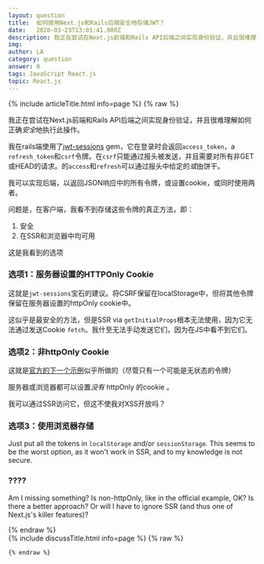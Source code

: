 ```yaml
---
layout: question
title:  如何使用Next.js和Rails后端安全地存储JWT？
date:   2020-03-23T13:01:41.000Z
description: 我正在尝试在Next.js前端和Rails API后端之间实现身份验证，并且很难理解如何正确安全地执行此操作。我在rails端使用了jwt-sessi...
img: 
author: LA
category: question
answer: 0
tags: JavaScript React.js
topic: React.js
---
```

<div class="article-root">
  <div class="article">
    {% include articleTitle.html info=page %}
    {% raw %}
    <div class="article-content"><p><font style="vertical-align: inherit;"><font style="vertical-align: inherit;">我正在尝试在Next.js前端和Rails API后端之间实现身份验证，并且很难理解如何正确</font></font><em><font style="vertical-align: inherit;"><font style="vertical-align: inherit;">安全</font></font></em><font style="vertical-align: inherit;"><font style="vertical-align: inherit;">地执行此操作</font><font style="vertical-align: inherit;">。</font></font></p>

<p><font style="vertical-align: inherit;"><font style="vertical-align: inherit;">我</font><font style="vertical-align: inherit;">在rails端</font><font style="vertical-align: inherit;">使用了</font></font><a href="https://github.com/tuwukee/jwt_sessions" rel="nofollow noreferrer"><font style="vertical-align: inherit;"><font style="vertical-align: inherit;">jwt-sessions</font></font></a><font style="vertical-align: inherit;"><font style="vertical-align: inherit;"> gem，它在登录时会返回</font></font><code>access_token</code><font style="vertical-align: inherit;"><font style="vertical-align: inherit;">，a </font></font><code>refresh_token</code><font style="vertical-align: inherit;"><font style="vertical-align: inherit;">和</font></font><code>csrf</code><font style="vertical-align: inherit;"><font style="vertical-align: inherit;">令牌。</font><font style="vertical-align: inherit;">在</font></font><code>csrf</code><font style="vertical-align: inherit;"><font style="vertical-align: inherit;">只能通过报头被发送，并且需要对所有非GET或HEAD的请求。</font><font style="vertical-align: inherit;">的</font></font><code>access</code><font style="vertical-align: inherit;"><font style="vertical-align: inherit;">和</font></font><code>refresh</code><font style="vertical-align: inherit;"><font style="vertical-align: inherit;">可以通过报头中给定的</font></font><em><font style="vertical-align: inherit;"><font style="vertical-align: inherit;">或</font></font></em><font style="vertical-align: inherit;"><font style="vertical-align: inherit;">由饼干。</font></font></p>

<p><font style="vertical-align: inherit;"><font style="vertical-align: inherit;">我可以实现后端，以返回JSON响应中的所有令牌，或设置cookie，或同时使用两者。</font></font></p>

<p><font style="vertical-align: inherit;"><font style="vertical-align: inherit;">问题是，在客户端，我看不到存储这些令牌的真正方法，即：</font></font></p>

<ol>
<li><font style="vertical-align: inherit;"><font style="vertical-align: inherit;">安全</font></font></li>
<li><font style="vertical-align: inherit;"><font style="vertical-align: inherit;">在SSR和浏览器中均可用</font></font></li>
</ol>

<p><font style="vertical-align: inherit;"><font style="vertical-align: inherit;">这是我看到的选项</font></font></p>

<h3><font style="vertical-align: inherit;"><font style="vertical-align: inherit;">选项1：服务器设置的HTTPOnly Cookie</font></font></h3>

<p><font style="vertical-align: inherit;"><font style="vertical-align: inherit;">这就是</font></font><code>jwt-sessions</code><font style="vertical-align: inherit;"><font style="vertical-align: inherit;">宝石的建议。</font><font style="vertical-align: inherit;">将CSRF保留在localStorage中，但将其他令牌保留在服务器设置的httpOnly cookie中。</font></font></p>

<p><font style="vertical-align: inherit;"><font style="vertical-align: inherit;">这似乎是最安全的方法，但是SSR via </font></font><code>getInitialProps</code><font style="vertical-align: inherit;"><font style="vertical-align: inherit;">根本无法使用，因为它无法通过发送Cookie </font></font><code>fetch</code><font style="vertical-align: inherit;"><font style="vertical-align: inherit;">。</font><font style="vertical-align: inherit;">我什至无法手动发送它们，因为在JS中看不到它们。</font></font></p>

<h3><font style="vertical-align: inherit;"><font style="vertical-align: inherit;">选项2：非httpOnly Cookie</font></font></h3>

<p><font style="vertical-align: inherit;"><font style="vertical-align: inherit;">这就是</font></font><a href="https://github.com/zeit/next.js/tree/master/examples/with-cookie-auth" rel="nofollow noreferrer"><font style="vertical-align: inherit;"><font style="vertical-align: inherit;">官方的下一个示例</font></font></a><font style="vertical-align: inherit;"><font style="vertical-align: inherit;">似乎所做的（尽管只有一个可能是无状态的令牌）</font></font></p>

<p><font style="vertical-align: inherit;"><font style="vertical-align: inherit;">服务器或浏览器都可以设置</font></font><em><font style="vertical-align: inherit;"><font style="vertical-align: inherit;">没有</font></font></em><font style="vertical-align: inherit;"><font style="vertical-align: inherit;"> httpOnly </font><font style="vertical-align: inherit;">的cookie </font><font style="vertical-align: inherit;">。</font></font></p>

<p><font style="vertical-align: inherit;"><font style="vertical-align: inherit;">我可以通过SSR访问它，但这不使我对XSS开放吗？</font></font></p>

<h3><font style="vertical-align: inherit;"><font style="vertical-align: inherit;">选项3：使用浏览器存储</font></font></h3>

<p>Just put all the tokens in <code>localStorage</code> and/or <code>sessionStorage</code>. This seems to be the worst option, as it won't work in SSR, and to my knowledge is not secure.</p>

<h3>????</h3>

<p>Am I missing something? Is non-httpOnly, like in the official example, OK? Is there a better approach? Or will I have to ignore SSR (and thus one of Next.js's killer features)?</p></div>
    {% endraw %}
  </div>

  <div class="discuss-wrapper">
    {% include discussTitle.html info=page %}
    {% raw %}
    
    {% endraw %}
  </div>
<div>
